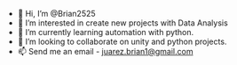 - 👋 Hi, I’m @Brian2525
- 👀 I’m interested in create new projects with Data Analysis
- 🌱 I’m currently learning automation with python.
- 💞️ I’m looking to collaborate on unity and python projects. 
- 📫 Send me an email - juarez.brian1@gmail.com

<!---
Brian2525/Brian2525 is a ✨ special ✨ repository because its `README.md` (this file) appears on your GitHub profile.
You can click the Preview link to take a look at your changes.
--->
